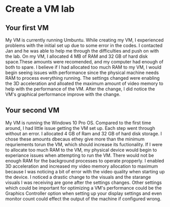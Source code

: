# Create a VM lab

## Your first VM
My VM is currently running Umbuntu. 
While creating my VM, I experienced problems with the initial set up due to some error in the codes. I contacted Jan and he was able to help me through the difficulties and push on with the lab. 
On my VM, I allocated 4 MB of RAM and 32 GB of hard disk space.These amounts were recomended, and my computer had enough of both to spare. 
I believe if I had allocated too much RAM to my VM, I would begin seeing issues with performance since the physical machine needs RAM to process everything running.
The settings changed were enabling the 3D acceleration and alloated the maximum amount of video memory to help with the performance of the VM.
After the change, I did notice the VM's graphical performance improve with the change.


## Your second VM
My VM is running the Windows 10 Pro OS.
Compared to the first time around, I had little issue getting the VM set up. Each step went through without an error.
I allocated 4 GB of Ram and 32 GB of hard disk storage. I chose these amounts dbecaus ethey give more than the minimum requriements torun the VM, which should increase its fuctionality.
If I were to allocate too much RAM to the VM, my physical device would begin to experiance issues when attempting to run the VM. There would not be enough RAM for the background processes to operate propperly.
I enabled 3D acceleration and increased my video memory allocation to maximum because I was noticing a bit of error with the video quality when starting up the device.
I noticed a drastic change to the visuals and the starange visuals I was receiving are gone after the settings changes.
Other settings which could be important for optimizing a VM's performance could be the Graphics Controller option when setting up your display settings and even monitor count could effect the output of the machine if configured wrong.

